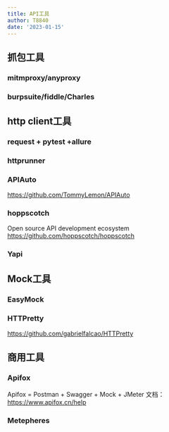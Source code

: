 ```yaml
---
title: API工具
author: T8840
date: '2023-01-15'
---
```


## 抓包工具
###  mitmproxy/anyproxy

### burpsuite/fiddle/Charles


## http client工具
###  request + pytest +allure

###  httprunner

###  APIAuto
https://github.com/TommyLemon/APIAuto

###  hoppscotch
Open source API development ecosystem
https://github.com/hoppscotch/hoppscotch

###  Yapi


## Mock工具

###  EasyMock

###  HTTPretty
https://github.com/gabrielfalcao/HTTPretty


## 商用工具
###  Apifox
Apifox = Postman + Swagger + Mock + JMeter
文档：https://www.apifox.cn/help

###  Metepheres




